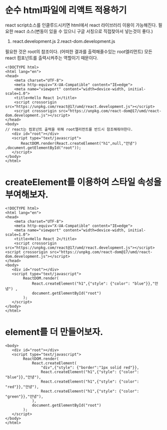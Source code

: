 # 순수 html파일에 리액트 적용하기

react script소스를 인클루드시키면 html에서 react 라이브러리 이용이 가능해진다.
필요한 react 소스(변동이 있을 수 있으니 구글 서칭으로 직접찾아서 넣는것이 좋다.)
1. react.development.js
2.react-dom.development.js 


필요한 것은 root의 참조이다. (어떠한 결과를 출력해줄수있는 root엘리먼트)
모든 react 컴포넌트를 출력시켜주는 역할이기 때문이다.

```
<!DOCTYPE html>
<html lang="en">
<head>
    <meta charset="UTF-8">
    <meta http-equiv="X-UA-Compatible" content="IE=edge">
    <meta name="viewport" content="width=device-width, initial-scale=1.0">
    <title>Hello React 1</title>
    <script crossorigin src="https://unpkg.com/react@17/umd/react.development.js"></script>
    <script crossorigin src="https://unpkg.com/react-dom@17/umd/react-dom.development.js"></script>
</head>
<body>
// react는 컴포넌트 출력을 위해 root엘리먼트를 반드시 참조해줘야한다.
   <div id="root"></div> 
   <script type="text/javascript">
       ReactDOM.render(React.createElement("h1",null,"안녕") ,document.getElementById("root"));
   </script>
</body>
</html>
```

# createElement를 이용하여 스타일 속성을 부여해보자.

```
<!DOCTYPE html>
<html lang="en">
<head>
    <meta charset="UTF-8">
    <meta http-equiv="X-UA-Compatible" content="IE=edge">
    <meta name="viewport" content="width=device-width, initial-scale=1.0">
    <title>Hello React 2</title>
    <script crossorigin src="https://unpkg.com/react@17/umd/react.development.js"></script>
<script crossorigin src="https://unpkg.com/react-dom@17/umd/react-dom.development.js"></script>
</head>
<body>
   <div id="root"></div> 
   <script type="text/javascript">
        ReactDOM.render(
            React.createElement("h1",{"style": {"color": "blue"}},"안녕") ,
            document.getElementById("root")
        );
   </script>
</body>
</html>
```
# element를 더 만들어보자.


```
<body>
   <div id="root"></div> 
   <script type="text/javascript">
        ReactDOM.render(
            React.createElement(
                "div",{"style": {"border":"1px solid red"}},
                React.createElement("h1",{"style": {"color": "blue"}},"안녕"),
                React.createElement("h1",{"style": {"color": "red"}},"안녕"),
                React.createElement("h1",{"style": {"color": "green"}},"안녕"),
            ),
            document.getElementById("root")
        );
   </script>
</body>
</html>
```
